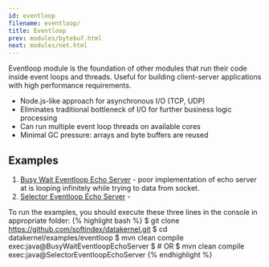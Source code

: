 ```yaml
---
id: eventloop
filename: eventloop/
title: Eventloop
prev: modules/bytebuf.html
next: modules/net.html
---
```


Eventloop module is the foundation of other modules that run their code inside event loops and threads. Useful for building client-server applications with high performance requirements.

* Node.js-like approach for asynchronous I/O (TCP, UDP)
* Eliminates traditional bottleneck of I/O for further business logic processing
* Can run multiple event loop threads on available cores
* Minimal GC pressure: arrays and byte buffers are reused

## Examples
1. [Busy Wait Eventloop Echo Server]() - poor implementation of echo server at is looping infinitely while trying to data from socket.
2. [Selector Eventloop Echo Server]() -

To run the examples, you should execute these three lines in the console in appropriate folder:
{% highlight bash %}
$ git clone https://github.com/softindex/datakernel.git
$ cd datakernel/examples/eventloop
$ mvn clean compile exec:java@BusyWaitEventloopEchoServer
$ # OR
$ mvn clean compile exec:java@SelectorEventloopEchoServer
{% endhighlight %}
